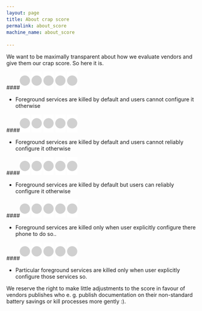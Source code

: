 ```yaml
---
layout: page
title: About crap score
permalink: about_score
machine_name: about_score

---
```


<div id="about_score">
We want to be maximally transparent about how we evaluate vendors and give them our crap score. So here it is.

####<img src="/assets/img/placeholder.svg" class="poo score-full" alt="">
<img src="/assets/img/placeholder.svg" class="poo score-full" alt="">
<img src="/assets/img/placeholder.svg" class="poo score-full" alt="">
<img src="/assets/img/placeholder.svg" class="poo score-full" alt="">
<img src="/assets/img/placeholder.svg" class="poo score-full" alt="">

* Foreground services are killed by default and users cannot configure it otherwise

####<img src="/assets/img/placeholder.svg" class="poo score-full" alt="">
<img src="/assets/img/placeholder.svg" class="poo score-full" alt="">
<img src="/assets/img/placeholder.svg" class="poo score-full" alt="">
<img src="/assets/img/placeholder.svg" class="poo score-full" alt="">
<img src="/assets/img/placeholder.svg" class="poo score-empty" alt="">

* Foreground services are killed by default and users cannot reliably configure it otherwise

####<img src="/assets/img/placeholder.svg" class="poo score-full" alt="">
<img src="/assets/img/placeholder.svg" class="poo score-full" alt="">
<img src="/assets/img/placeholder.svg" class="poo score-full" alt="">
<img src="/assets/img/placeholder.svg" class="poo score-empty" alt="">
<img src="/assets/img/placeholder.svg" class="poo score-empty" alt="">

* Foreground services are killed by default but users can reliably configure it otherwise

####<img src="/assets/img/placeholder.svg" class="poo score-full" alt="">
<img src="/assets/img/placeholder.svg" class="poo score-full" alt="">
<img src="/assets/img/placeholder.svg" class="poo score-empty" alt="">
<img src="/assets/img/placeholder.svg" class="poo score-empty" alt="">
<img src="/assets/img/placeholder.svg" class="poo score-empty" alt="">

* Foreground services are killed only when user explicitly configure there phone to do so..

####<img src="/assets/img/placeholder.svg" class="poo score-full" alt="">
<img src="/assets/img/placeholder.svg" class="poo score-empty" alt="">
<img src="/assets/img/placeholder.svg" class="poo score-empty" alt="">
<img src="/assets/img/placeholder.svg" class="poo score-empty" alt="">
<img src="/assets/img/placeholder.svg" class="poo score-empty" alt="">

* Particular foreground services are killed only when user explicitly configure those services so.

We reserve the right to make little adjustments to the score in favour of vendors publishes who e. g. publish documentation on their non-standard battery savings or kill processes more gently :).
</div>